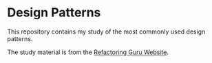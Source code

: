 # Design Patterns

This repository contains my study of the most commonly used design patterns.

The study material is from the [Refactoring Guru Website](https://refactoring.guru/design-patterns/what-is-pattern).
